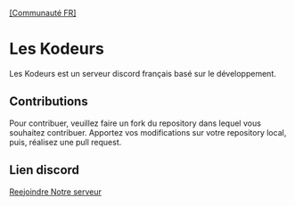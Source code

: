 [[Communauté FR]](#fr)

<a name="fr"></a>
# Les Kodeurs
Les Kodeurs est un serveur discord français basé sur le développement.

## Contributions
Pour contribuer, veuillez faire un fork du repository dans lequel vous souhaitez contribuer. Apportez vos modifications sur votre repository local, puis, réalisez une pull request.

## Lien discord
[Reejoindre Notre serveur](https://discord.gg/ZMbKUfW)
